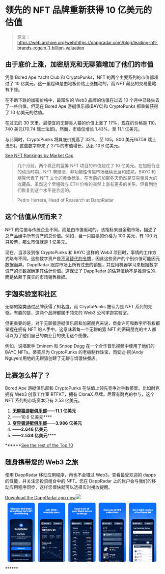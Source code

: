 # 领先的 NFT 品牌重新获得 10 亿美元的估值

> 原文：<https://web.archive.org/web/https://dappradar.com/blog/leading-nft-brands-regain-1-billion-valuation>

## 由于底价上涨，加密朋克和无聊猿增加了他们的市值

凭借 Bored Ape Yacht Club 和 CryptoPunks，NFT 的两个主要系列的市值都超过了 10 亿美元。这一里程碑是由地板价格上涨推动的，而 NFT 藏品的交易量略有下降。

在不断下跌的加密价格中，最知名的 Web3 品牌的估值在过去 10 个月中已经失去了一些价值。但现在 Bored Ape 游艇俱乐部(BAYC)和 CryptoPunks 都重新获得了 10 亿美元的估值。

在过去的 30 天里，最便宜的无聊类人猿的价值上涨了 17%，现在的价格是 110，740 美元(70.74 瑞士法郎)。然而，市值仅增长 1.43%，至 11.1 亿美元。

与此同时，CryptoPunks 将其底价提高了 33%，至 105，800 美元(67.59 瑞士法郎)。这些数字带来了 27%的市值增长，达到 10.6 亿美元。

[See NFT Rankings by Market Cap](https://web.archive.org/web/20221130141351/https://dappradar.com/hub/nft-explorer?order-by=mktCap&period=month)

> 几个月前，两个真正的蓝筹 NFT 项目的市值超过了 10 亿美元。在加密行业的动荡时期，NFT 卷崩溃，非功能性传输市场继续发展和成熟。BAYC 和朋克代表了 NFT 文化的黄金标准，在当前的加密冬天仍然是交易量最大的收藏品。虽然这个里程碑与 ETH 价格的突然上涨有更多的关系，但看到他们恢复到这个水平是合适的。
> 
> Pedro Herrera, Head of Research at DappRadar

## 这个估值从何而来？

NFT 的估值与传统企业不同，而是由市值驱动的。该指标来自金融市场，描述了总产品组中所有资产的总价值。例如，当一只股票的价格为 100 美元，有 100 万只股票，那么市值就是 1 亿美元。

现在，当涉及到像 CryptoPunks 和 BAYC 这样的 Web3 项目时，事情的工作方式略有不同。这些数字资产是[不可替代的令牌](https://web.archive.org/web/20221130141351/https://dappradar.com/hub/nft-explorer)，因此这些资产的个别价值可能因元数据而异。DappRadar 跟踪市场上所有过去的销售，并应用机器学习来根据数字资产的元数据确定其估计价值。这保证了 DappRadar 的估算值绝不是推测性的，而是依赖于真实的市场销售数据。

## 宇迦实验室和社区

无聊的猿类通过品牌获得了知名度，而 CryptoPunks 被认为是 NFT 系列的先驱。有趣的是，这两个品牌都属于领先的 Web3 公司宇迦实验室。

但更重要的是，对于无聊猿游艇俱乐部和加密朋克来说，商业许可和数字所有权都掌握在拥有 NFT 的人手中。这意味着每一个无聊的猿 NFT 的密码朋克的主人都可以为了他们自己的商业目的使用这个图像。

例如，说唱歌手 Eminem 和 Snoop Dogg 在一个合作音乐视频中使用了他们的 BAYC NFTs。蒂芙尼为 CryptoPunks 的老板制作珠宝，而安迪·阮(Andy Nguyen)用他的无聊猿创建了无聊与饥饿快餐店。

## 比赛怎么样了？

Bored Ape 游艇俱乐部和 CryptoPunks 在估值上领先竞争对手数英里。比如耐克拥有 Web3 创意工作室 RTFKT，拥有 CloneX 品牌。尽管有耐克的参与，这个 NFT 系列的市场资本只有 2.53 亿美元。

1.  [**无聊猿游艇俱乐部**](https://web.archive.org/web/20221130141351/https://dappradar.com/hub/nft-explorer/collection/bored-ape-yacht-club)**——11.1 亿美元**
2.  **[](https://web.archive.org/web/20221130141351/https://dappradar.com/hub/nft-explorer/collection/cryptopunks)**——10.6 亿美元****
3.  ****[**变异猿游艇俱乐部**](https://web.archive.org/web/20221130141351/https://dappradar.com/hub/nft-explorer/collection/mutant-ape-yacht-club)——3.986 亿美元****
4.  ****[](https://web.archive.org/web/20221130141351/https://dappradar.com/hub/nft-explorer/collection/autoglyphs)**——2.646 亿美元******
5.  ******[](https://web.archive.org/web/20221130141351/https://dappradar.com/hub/nft-explorer/collection/clonex)**——2.534 亿美元********

******[See the rest of the Top 10](https://web.archive.org/web/20221130141351/https://dappradar.com/hub/nft-explorer?order-by=mktCap&period=month)

## 随身携带您的 Web3 之旅

使用 DappRadar 移动应用程序，再也不会错过 Web3。查看最受欢迎的 dapps 的性能，并关注您投资组合中的 NFT。您在 DappRadar 上的帐户会与我们的移动应用程序同步，这样您很快就可以选择实时接收提醒。

[Download the DappRadar app now](https://web.archive.org/web/20221130141351/https://dappradar.app.link/blog)[](https://web.archive.org/web/20221130141351/https://play.google.com/store/apps/details?id=com.portfolio.dappradar)[![](img/a3634373d68930c5d4e8a7fce618f91f.png)<picture>![](img/6eabfe2d98812568ab39f27c4a013d55.png)</picture>](https://web.archive.org/web/20221130141351/https://play.google.com/store/apps/details?id=com.portfolio.dappradar)******